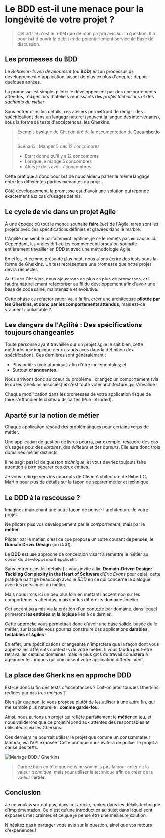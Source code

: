 # Le BDD est-il une menace pour la longévité de votre projet ?

> Cet article n'est le reflet que de mon propre avis sur la question. Il a pour but d'ouvrir le débat et de potentiellement service de base de discussion.

## Les promesses du BDD

Le *Behavior-driven development* (ou **BDD**) est un processus de développement d'application faisant de plus en plus d'adeptes depuis quelques années.

La promesse est simple: piloter le développement par des comportements attendus, rédigés lors d'ateliers réunissants des *profils techniques* et des *sachants du métier*.

Sans entrer dans les détails, ces ateliers permettront de rédiger des spécifications dans un langage naturel (souvent la langue des intervenants), sous la forme de tests d'accéptences: les Gherkins.

> Exemple basique de Gherkin tiré de la documentation de [Cucumber.io](https://docs.cucumber.io) :
>
> Scénario : Manger 5 des 12 concombres
>
> - Etant donné qu'il y a 12 concombres
> - Lorsque je mange 5 concombres
> - Alors je dois avoir 7 concombres

Cette pratique a donc pour but de nous aider à parler le même langage entre les différentes parties prenantes du projet.

Côté développement, la promesse est d'avoir une solution qui réponde exactement aux cas d'usages définis.

## Le cycle de vie dans un projet Agile

À une époque où tout le monde souhaite **faire** (*sic*) de l'Agile, rares sont les projets avec des spécifications définies et gravées dans le marbre.

L'Agilité me semble parfaitement légitime, je ne le remets pas en cause ici. Cependant, les vraies difficultés commencent lorsqu'on souhaite entièrement travailler en *BDD* et avec une méthodologie Agile.

En effet, et comme présenté plus haut, nous allons écrire des tests sous la forme de Gherkins. Un test représentera une promesse que notre projet devra respecter.

Au fil des Gherkins, nous ajouterons de plus en plus de promesses, et il faudra naturellement refactoriser au fil du développement afin d'avoir une base de code saine, maintenable et évolutive.

Cette phase de refactorisation va, à la fin, créer une architecture **pilotée par les Gherkins, et donc par les comportements attendus**, mais est-ce vraiment souhaitable ?.

## Les dangers de l'Agilité : Des spécifications toujours changeantes

Toute personne ayant travaillée sur un projet Agile le sait bien, cette méthodologie implique deux grands axes dans la définition des spécifications. Ces dernières sont généralement :

- Plus petites (voir atomique) afin d'être incrémentales; et
- Surtout **changeantes**.

Nous arrivons donc au coeur du problème : changez un comportement (via le ou les Gherkins associés) et c'est toute votre architecture qui s'invalide !

Chaque modification dans les promesses de votre application risque de faire s'effondrer le château de cartes (Pun intended).

## Aparté sur la notion de métier

Chaque application résoud des problématiques pour certains corps de métier.

Une application de gestion de livres pourra, par exemple, résoudre des cas d'usages pour des *libraires*, des *éditeurs* et des *auteurs*. Elle aura donc trois domaines métier distincts.

Il ne sagit pas ici de queston *technique*, et vous devriez toujours faire attention à bien séparer ces deux entités.

Je vous redirige vers les concepts de Clean Architecture de Robert C. Martin pour plus de détails sur la façon de séparer métier et technique.

## Le DDD à la rescousse ?

Imaginez maintenant une autre façon de penser l'architecture de votre projet.

Ne pilotez plus vos développement par le *comportement*, mais par le **métier**.

Piloter par le métier, c'est ce que propose un autre courant de pensée, le **Domain Driver Design** (ou *DDD*).

Le **DDD** est une approche de conception visant à remettre le métier au coeur du développement applicatif.

Sans entrer dans les détails (je vous invite à lire **Domain-Driven Design: Tackling Complexity in the Heart of Software** d'*Eric Evans* pour cela), cette pratique partage beaucoup avec le *BDD* en ce qui concerne le dialogue avec les personnes du métier.

Mais nous irons ici un peu plus loin en mettant l'accent non sur les comportements attendus, mais sur les différents domaines métier.

Cet accent sera mis via la création d'un contexte par domaine, dans lequel primeront **les entitées** et **la logique** liés à ce dernier.

Cette approche vous permettrait donc d'avoir une base solide, basée du le métier, sur laquelle vous pourrez construire des applications **durables**, **testables** et **Agiles** !

En effet, une spécifications changeante n'impactera que la façon dont vous appelez les différents contextes de votre métier. Il vous faudra peut-être retravailler certains domaines, mais le plus gros du travail consistera à ageancer les briques qui composent votre application différemment.

## La place des Gherkins en approche DDD

Est-ce donc la fin des tests d'acceptances ? Doit-on jeter tous les Gherkins rédigés par nos *tres amigos* ?

Bien sûr que non, je vous propose plutôt de les utiliser à une autre fin, qui me semble plus naturelle : **comme garde-fou**.

Ainsi, nous aurions un projet qui reflête parfaitement le **métier** en jeu, et nous validerons que ce projet répond aux attentes des responsables et utilisateurs via les Gherkins.

Ces derniers ne pourrait utiliser le projet que comme un consommateur lambda, via l'API exposée. Cette pratique nous évitera de polluer le projet à cause des tests.

![Mariage DDD / Gherkins](todo)

> Gardez bien en tête que nous ne sommes pas là pour créer de la valeur *technique*, mais pour utiliser la technique afin de créer de la valeur **métier**.

## Conclusion

Je ne voulais surtout pas, dans cet article, rentrer dans les détails technique d'implémentation. Ce n'est qu'une introduction au sujet dans lequel sont exposées mes craintes et ce que je pense être une meilleure solution.

N'hésitez pas à partager votre avis sur la question, ainsi que vos retours d'expériences !

